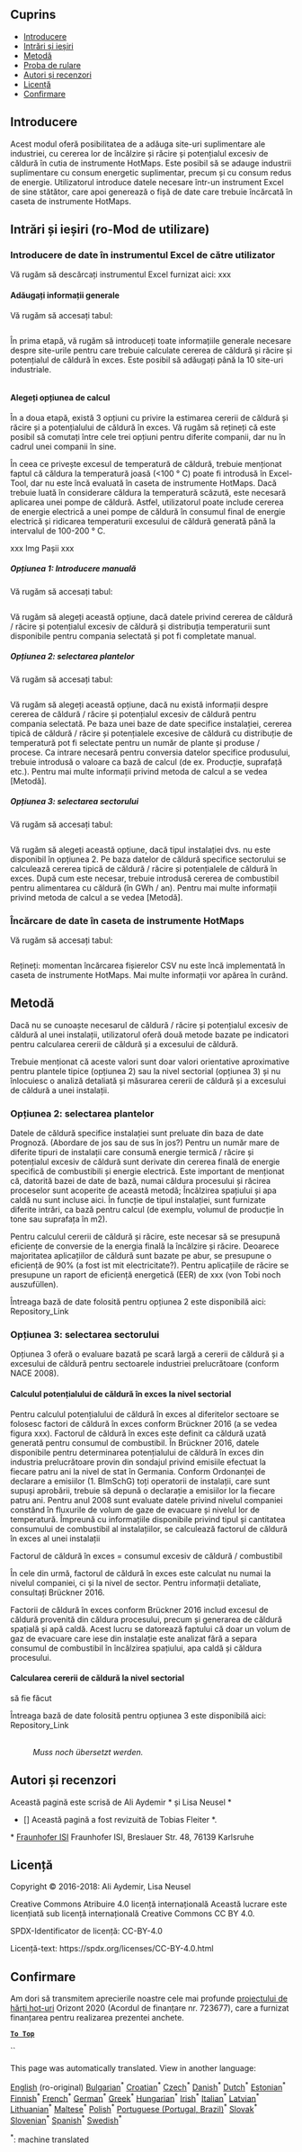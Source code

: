 <h2> Cuprins </h2><ul><li> <a href="#introduction">Introducere</a> </li><li> <a href="#inputs-and-outputs">Intrări și ieșiri</a> </li><li> <a href="#method">Metodă</a> </li><li> <a href="#sample-run">Proba de rulare</a> </li><li> <a href="#authors-and-reviewers">Autori și recenzori</a> </li><li> <a href="#license">Licență</a> </li><li> <a href="#acknowledgement">Confirmare</a> </li></ul><h2> Introducere </h2><p> Acest modul oferă posibilitatea de a adăuga site-uri suplimentare ale industriei, cu cererea lor de încălzire și răcire și potențialul excesiv de căldură în cutia de instrumente HotMaps. Este posibil să se adauge industrii suplimentare cu consum energetic suplimentar, precum și cu consum redus de energie. Utilizatorul introduce datele necesare într-un instrument Excel de sine stătător, care apoi generează o fișă de date care trebuie încărcată în caseta de instrumente HotMaps. </p><h2> Intrări și ieșiri (ro-Mod de utilizare) </h2><h3> Introducere de date în instrumentul Excel de către utilizator </h3><p> Vă rugăm să descărcați instrumentul Excel furnizat aici: xxx </p><h4> Adăugați informații generale </h4><p> Vă rugăm să accesați tabul: <figure><img alt="" src="https://github.com/HotMaps/hotmaps_wiki/blob/master/Images/cm_add_industry_plant/General_information.PNG"/></figure></p><p> În prima etapă, vă rugăm să introduceți toate informațiile generale necesare despre site-urile pentru care trebuie calculate cererea de căldură și răcire și potențialul de căldură în exces. Este posibil să adăugați până la 10 site-uri industriale. </p><figure><img alt="" src="https://github.com/HotMaps/hotmaps_wiki/blob/master/Images/cm_add_industry_plant/General_information_Box.PNG"/></figure><h4> Alegeți opțiunea de calcul </h4><p> În a doua etapă, există 3 opțiuni cu privire la estimarea cererii de căldură și răcire și a potențialului de căldură în exces. Vă rugăm să rețineți că este posibil să comutați între cele trei opțiuni pentru diferite companii, dar nu în cadrul unei companii în sine. </p><p> În ceea ce privește excesul de temperatură de căldură, trebuie menționat faptul că căldura la temperatură joasă (&lt;100 ° C) poate fi introdusă în Excel-Tool, dar nu este încă evaluată în caseta de instrumente HotMaps. Dacă trebuie luată în considerare căldura la temperatură scăzută, este necesară aplicarea unei pompe de căldură. Astfel, utilizatorul poate include cererea de energie electrică a unei pompe de căldură în consumul final de energie electrică și ridicarea temperaturii excesului de căldură generată până la intervalul de 100-200 ° C. </p><p> xxx Img Pașii xxx </p><h5> Opțiunea 1: Introducere manuală </h5><p> Vă rugăm să accesați tabul: <figure><img alt="" src="https://github.com/HotMaps/hotmaps_wiki/blob/master/Images/cm_add_industry_plant/Option1.PNG"/></figure></p><p> Vă rugăm să alegeți această opțiune, dacă datele privind cererea de căldură / răcire și potențialul excesiv de căldură și distribuția temperaturii sunt disponibile pentru compania selectată și pot fi completate manual. </p><h5> Opțiunea 2: selectarea plantelor </h5><p> Vă rugăm să accesați tabul: <figure><img alt="" src="https://github.com/HotMaps/hotmaps_wiki/blob/master/Images/cm_add_industry_plant/Option2.PNG"/></figure></p><p> Vă rugăm să alegeți această opțiune, dacă nu există informații despre cererea de căldură / răcire și potențialul excesiv de căldură pentru compania selectată. Pe baza unei baze de date specifice instalației, cererea tipică de căldură / răcire și potențialele excesive de căldură cu distribuție de temperatură pot fi selectate pentru un număr de plante și produse / procese. Ca intrare necesară pentru conversia datelor specifice produsului, trebuie introdusă o valoare ca bază de calcul (de ex. Producție, suprafață etc.). Pentru mai multe informații privind metoda de calcul a se vedea [Metodă]. </p><h5> Opțiunea 3: selectarea sectorului </h5><p> Vă rugăm să accesați tabul: <figure><img alt="" src="https://github.com/HotMaps/hotmaps_wiki/blob/master/Images/cm_add_industry_plant/Option3.PNG"/></figure></p><p> Vă rugăm să alegeți această opțiune, dacă tipul instalației dvs. nu este disponibil în opțiunea 2. Pe baza datelor de căldură specifice sectorului se calculează cererea tipică de căldură / răcire și potențialele de căldură în exces. După cum este necesar, trebuie introdusă cererea de combustibil pentru alimentarea cu căldură (în GWh / an). Pentru mai multe informații privind metoda de calcul a se vedea [Metodă]. </p><h3> Încărcare de date în caseta de instrumente HotMaps </h3><p> Vă rugăm să accesați tabul: <figure><img alt="" src="https://github.com/HotMaps/hotmaps_wiki/blob/master/Images/cm_add_industry_plant/Data_Import.PNG"/></figure></p><p> Rețineți: momentan încărcarea fișierelor CSV nu este încă implementată în caseta de instrumente HotMaps. Mai multe informații vor apărea în curând. </p><h2> Metodă </h2><p> Dacă nu se cunoaște necesarul de căldură / răcire și potențialul excesiv de căldură al unei instalații, utilizatorul oferă două metode bazate pe indicatori pentru calcularea cererii de căldură și a excesului de căldură. </p><p> Trebuie menționat că aceste valori sunt doar valori orientative aproximative pentru plantele tipice (opțiunea 2) sau la nivel sectorial (opțiunea 3) și nu înlocuiesc o analiză detaliată și măsurarea cererii de căldură și a excesului de căldură a unei instalații. </p><h3> Opțiunea 2: selectarea plantelor </h3><p> Datele de căldură specifice instalației sunt preluate din baza de date Prognoză. (Abordare de jos sau de sus în jos?) Pentru un număr mare de diferite tipuri de instalații care consumă energie termică / răcire și potențialul excesiv de căldură sunt derivate din cererea finală de energie specifică de combustibili și energie electrică. Este important de menționat că, datorită bazei de date de bază, numai căldura procesului și răcirea proceselor sunt acoperite de această metodă; Încălzirea spațiului și apa caldă nu sunt incluse aici. În funcție de tipul instalației, sunt furnizate diferite intrări, ca bază pentru calcul (de exemplu, volumul de producție în tone sau suprafața în m2). </p><p> Pentru calculul cererii de căldură și răcire, este necesar să se presupună eficiențe de conversie de la energia finală la încălzire și răcire. Deoarece majoritatea aplicațiilor de căldură sunt bazate pe abur, se presupune o eficiență de 90% (a fost ist mit electricitate?). Pentru aplicațiile de răcire se presupune un raport de eficiență energetică (EER) de xxx (von Tobi noch auszufüllen). </p><p> Întreaga bază de date folosită pentru opțiunea 2 este disponibilă aici: Repository_Link </p><h3> Opțiunea 3: selectarea sectorului </h3><p> Opțiunea 3 oferă o evaluare bazată pe scară largă a cererii de căldură și a excesului de căldură pentru sectoarele industriei prelucrătoare (conform NACE 2008). </p><h4> Calculul potențialului de căldură în exces la nivel sectorial </h4><p> Pentru calculul potențialului de căldură în exces al diferitelor sectoare se folosesc factori de căldură în exces conform Brückner 2016 (a se vedea figura xxx). Factorul de căldură în exces este definit ca căldură uzată generată pentru consumul de combustibil. În Brückner 2016, datele disponibile pentru determinarea potențialului de căldură în exces din industria prelucrătoare provin din sondajul privind emisiile efectuat la fiecare patru ani la nivel de stat în Germania. Conform Ordonanței de declarare a emisiilor (1. BImSchG) toți operatorii de instalații, care sunt supuși aprobării, trebuie să depună o declarație a emisiilor lor la fiecare patru ani. Pentru anul 2008 sunt evaluate datele privind nivelul companiei constând în fluxurile de volum de gaze de evacuare și nivelul lor de temperatură. Împreună cu informațiile disponibile privind tipul și cantitatea consumului de combustibil al instalațiilor, se calculează factorul de căldură în exces al unei instalații </p><p> Factorul de căldură în exces = consumul excesiv de căldură / combustibil </p><p> În cele din urmă, factorul de căldură în exces este calculat nu numai la nivelul companiei, ci și la nivel de sector. Pentru informații detaliate, consultați Brückner 2016. </p><p> Factorii de căldură în exces conform Brückner 2016 includ excesul de căldură provenită din căldura procesului, precum și generarea de căldură spațială și apă caldă. Acest lucru se datorează faptului că doar un volum de gaz de evacuare care iese din instalație este analizat fără a separa consumul de combustibil în încălzirea spațiului, apa caldă și căldura procesului. </p><h4> Calcularea cererii de căldură la nivel sectorial </h4><p> să fie făcut </p><p> Întreaga bază de date folosită pentru opțiunea 3 este disponibilă aici: Repository_Link </p><figure><img alt="" src="https://github.com/HotMaps/hotmaps_wiki/blob/master/Images/cm_add_industry_plant/Factors.PNG"/><figcaption> <i><br/> Muss noch übersetzt werden.</i> </figcaption></figure><h2> Autori și recenzori </h2><p> Această pagină este scrisă de Ali Aydemir * și Lisa Neusel * </p><ul><li> [] Această pagină a fost revizuită de Tobias Fleiter *. </li></ul><p> * <a href="https://isi.fraunhofer.de/">Fraunhofer ISI</a> Fraunhofer ISI, Breslauer Str. 48, 76139 Karlsruhe </p><h2> Licență </h2><p> Copyright © 2016-2018: Ali Aydemir, Lisa Neusel </p><p> Creative Commons Atribuire 4.0 licență internațională Această lucrare este licențiată sub licență internațională Creative Commons CC BY 4.0. </p><p> SPDX-Identificator de licență: CC-BY-4.0 </p><p> Licență-text: https://spdx.org/licenses/CC-BY-4.0.html </p><h2> Confirmare </h2><p> Am dori să transmitem aprecierile noastre cele mai profunde <a href="https://www.hotmaps-project.eu">proiectului de hărți hot-uri</a> Orizont 2020 (Acordul de finanțare nr. 723677), care a furnizat finanțarea pentru realizarea prezentei anchete. </p><p><ins> <code><strong><a href="#table-of-contents">To Top</a></strong></code> </ins> </p><p> `` </p>

This page was automatically translated. View in another language:

[English](en-CM-Add-industry-plant) (ro-original) [Bulgarian](bg-CM-Add-industry-plant)<sup>\*</sup> [Croatian](hr-CM-Add-industry-plant)<sup>\*</sup> [Czech](cs-CM-Add-industry-plant)<sup>\*</sup> [Danish](da-CM-Add-industry-plant)<sup>\*</sup> [Dutch](nl-CM-Add-industry-plant)<sup>\*</sup> [Estonian](et-CM-Add-industry-plant)<sup>\*</sup> [Finnish](fi-CM-Add-industry-plant)<sup>\*</sup> [French](fr-CM-Add-industry-plant)<sup>\*</sup> [German](de-CM-Add-industry-plant)<sup>\*</sup> [Greek](el-CM-Add-industry-plant)<sup>\*</sup> [Hungarian](hu-CM-Add-industry-plant)<sup>\*</sup> [Irish](ga-CM-Add-industry-plant)<sup>\*</sup> [Italian](it-CM-Add-industry-plant)<sup>\*</sup> [Latvian](lv-CM-Add-industry-plant)<sup>\*</sup> [Lithuanian](lt-CM-Add-industry-plant)<sup>\*</sup> [Maltese](mt-CM-Add-industry-plant)<sup>\*</sup> [Polish](pl-CM-Add-industry-plant)<sup>\*</sup> [Portuguese (Portugal, Brazil)](pt-CM-Add-industry-plant)<sup>\*</sup>  [Slovak](sk-CM-Add-industry-plant)<sup>\*</sup> [Slovenian](sl-CM-Add-industry-plant)<sup>\*</sup> [Spanish](es-CM-Add-industry-plant)<sup>\*</sup> [Swedish](sv-CM-Add-industry-plant)<sup>\*</sup> 

<sup>\*</sup>: machine translated
